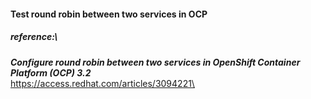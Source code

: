 
#### Test round robin between two services in OCP

##### reference:\

***Configure round robin between two services in OpenShift Container Platform (OCP) 3.2***\
https://access.redhat.com/articles/3094221\
